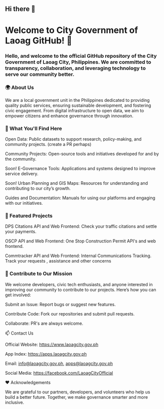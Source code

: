 ## Hi there 👋
# Welcome to City Government of Laoag GitHub! 🌟

### Hello, and welcome to the official GitHub repository of the City Government of Laoag City, Philippines. We are committed to transparency, collaboration, and leveraging technology to serve our community better.

### 🌍 About Us

We are a local government unit in the Philippines dedicated to providing quality public services, ensuring sustainable development, and fostering civic engagement. 
From digital infrastructure to open data, we aim to empower citizens and enhance governance through innovation.

### 📂 What You'll Find Here

Open Data: Public datasets to support research, policy-making, and community projects. (create a PR perhaps)

Community Projects: Open-source tools and initiatives developed for and by the community.

Soon! E-Governance Tools: Applications and systems designed to improve service delivery.

Soon! Urban Planning and GIS Maps: Resources for understanding and contributing to our city’s growth. 

Guides and Documentation: Manuals for using our platforms and engaging with our initiatives.

### 🔧 Featured Projects

DPS Citations API and Web Frontend: Check your traffic citations and settle your payments.

OSCP API and Web Frontend: One Stop Construction Permit API's and web frontend.

Commtracker API and Web Frontend: Internal Communications Tracking. Track your requests , assistance and other concerns

### 🤝 Contribute to Our Mission

We welcome developers, civic tech enthusiasts, and anyone interested in improving our community to contribute to our projects. Here’s how you can get involved:

Submit an Issue: Report bugs or suggest new features.

Contribute Code: Fork our repositories and submit pull requests.

Collaborate: PR's are always welcome.

📫 Contact Us

Official Website: https://www.laoagcity.gov.ph

App Index: https://apps.laoagcity.gov.ph

Email: info@laoagcity.gov.ph, apps@laoagcity.gov.ph

Social Media: https://facebook.com/LaoagCityOfficial

❤️ Acknowledgements

We are grateful to our partners, developers, and volunteers who help us build a better future. Together, we make governance smarter and more inclusive.


<!--

**Here are some ideas to get you started:**

🙋‍♀️ A short introduction - what is your organization all about?
🌈 Contribution guidelines - how can the community get involved?
👩‍💻 Useful resources - where can the community find your docs? Is there anything else the community should know?
🍿 Fun facts - what does your team eat for breakfast?
🧙 Remember, you can do mighty things with the power of [Markdown](https://docs.github.com/github/writing-on-github/getting-started-with-writing-and-formatting-on-github/basic-writing-and-formatting-syntax)
-->
